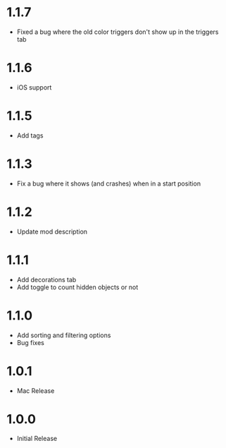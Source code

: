 # 1.1.7
- Fixed a bug where the old color triggers don't show up in the triggers tab

# 1.1.6
- iOS support

# 1.1.5
- Add tags

# 1.1.3
- Fix a bug where it shows (and crashes) when in a start position

# 1.1.2
- Update mod description

# 1.1.1
- Add decorations tab
- Add toggle to count hidden objects or not

# 1.1.0
- Add sorting and filtering options
- Bug fixes

# 1.0.1
- Mac Release

# 1.0.0
- Initial Release
